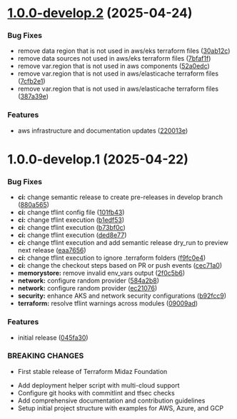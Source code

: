 # [1.0.0-develop.2](https://github.com/LerianStudio/terraform-midaz-foundation/compare/v1.0.0-develop.1...v1.0.0-develop.2) (2025-04-24)


### Bug Fixes

* remove data region that is not used in aws/eks terraform files ([30ab12c](https://github.com/LerianStudio/terraform-midaz-foundation/commit/30ab12cf97a4fdf2429f8cf6ac936fc897226ab9))
* remove data sources not used in aws/eks terraform files ([7bfaf1f](https://github.com/LerianStudio/terraform-midaz-foundation/commit/7bfaf1ffcc8c14084122c5f9c58b48826ca29eb4))
* remove var.region that is not used in aws components ([52a0edc](https://github.com/LerianStudio/terraform-midaz-foundation/commit/52a0edcb3d6439caa2524bd86f1d25e35bb5defd))
* remove var.region that is not used in aws/elasticache terraform files ([7cfb2e1](https://github.com/LerianStudio/terraform-midaz-foundation/commit/7cfb2e156c6b3854dbf26cb473520f3f1afe02da))
* remove var.region that is not used in aws/elasticache terraform files ([387a39e](https://github.com/LerianStudio/terraform-midaz-foundation/commit/387a39ee5a4b75b6af05d5cc5fe91da080124959))


### Features

* aws infrastructure and documentation updates ([220013e](https://github.com/LerianStudio/terraform-midaz-foundation/commit/220013e96bf868195e7461915dfc78cd8b97584b))

# 1.0.0-develop.1 (2025-04-22)


### Bug Fixes

* **ci:** change semantic release to create pre-releases in develop branch ([880a565](https://github.com/LerianStudio/terraform-midaz-foundation/commit/880a565dada47abdc6b37275dcd426a2c00509d4))
* **ci:** change tflint config file ([101fb43](https://github.com/LerianStudio/terraform-midaz-foundation/commit/101fb43c567a863dd85824e55d6d31e8256587b6))
* **ci:** change tflint execution ([b1edf53](https://github.com/LerianStudio/terraform-midaz-foundation/commit/b1edf533319228b775906eeb83cf9be8ddadfacf))
* **ci:** change tflint execution ([b73bf0c](https://github.com/LerianStudio/terraform-midaz-foundation/commit/b73bf0c878ce144c5965eefe48956c14eeab5d58))
* **ci:** change tflint execution ([ded8e77](https://github.com/LerianStudio/terraform-midaz-foundation/commit/ded8e77f6c99162c09e1f8151562bdeab7109371))
* **ci:** change tflint execution and add semantic release dry_run to preview next release ([eaa7656](https://github.com/LerianStudio/terraform-midaz-foundation/commit/eaa7656f744dc2adaceff4e0023ff4c3a03b9abc))
* **ci:** change tflint execution to ignore .terraform folders ([f9fc0e4](https://github.com/LerianStudio/terraform-midaz-foundation/commit/f9fc0e42e4e9e1cd1643a4b50d7045beceff3ac4))
* **ci:** change the checkout steps based on PR or push events ([cec71a0](https://github.com/LerianStudio/terraform-midaz-foundation/commit/cec71a0a4e2f9d79c0caac4c946b3df952823058))
* **memorystore:** remove invalid env_vars output ([2f0c5b6](https://github.com/LerianStudio/terraform-midaz-foundation/commit/2f0c5b659ffacbc1d969dfe030bebf941bb9f071))
* **network:** configure random provider ([584a2b8](https://github.com/LerianStudio/terraform-midaz-foundation/commit/584a2b84f9ec1539d4274334f95ebb24c9bd2eb0))
* **network:** configure random provider ([ec21076](https://github.com/LerianStudio/terraform-midaz-foundation/commit/ec210761272aa9ca5c2ba7ff3e6b11528012f6b9))
* **security:** enhance AKS and network security configurations ([b92fcc9](https://github.com/LerianStudio/terraform-midaz-foundation/commit/b92fcc91f28745d7e60568bcaa3db36eece8c04f))
* **terraform:** resolve tflint warnings across modules ([09009ad](https://github.com/LerianStudio/terraform-midaz-foundation/commit/09009ad689c6cbd61ef3ae9133ea2f12ed4787db))


### Features

* initial release ([045fa30](https://github.com/LerianStudio/terraform-midaz-foundation/commit/045fa304f8481a1b26666f087e249105dacb6a15))


### BREAKING CHANGES

* First stable release of Terraform Midaz Foundation

- Add deployment helper script with multi-cloud support
- Configure git hooks with commitlint and tfsec checks
- Add comprehensive documentation and contribution guidelines
- Setup initial project structure with examples for AWS, Azure, and GCP
